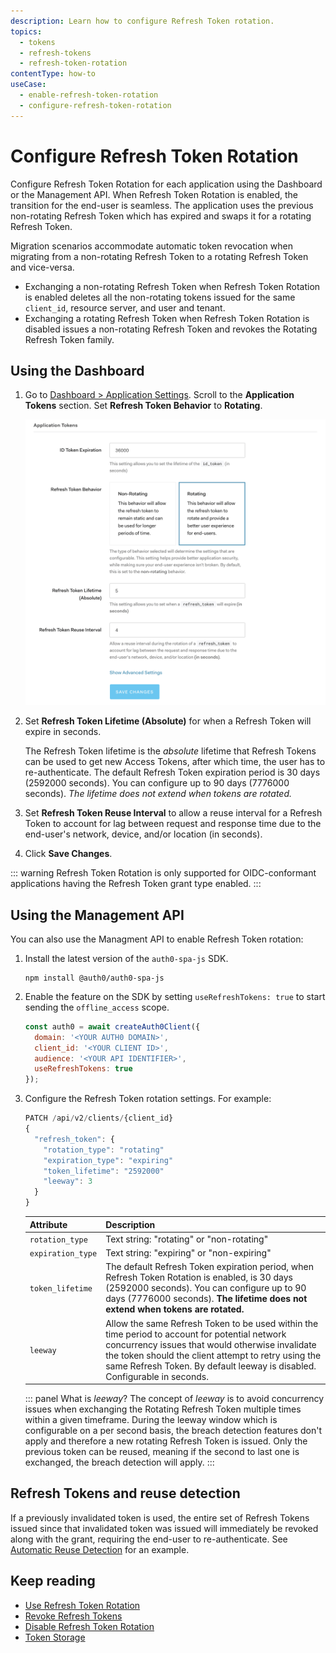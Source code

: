 ```yaml
---
description: Learn how to configure Refresh Token rotation.
topics:
  - tokens
  - refresh-tokens
  - refresh-token-rotation
contentType: how-to
useCase:
  - enable-refresh-token-rotation
  - configure-refresh-token-rotation
---
```

# Configure Refresh Token Rotation

Configure Refresh Token Rotation for each application using the Dashboard or the Management API. When Refresh Token Rotation is enabled, the transition for the end-user is seamless. The application uses the previous non-rotating Refresh Token which has expired and swaps it for a rotating Refresh Token. 

Migration scenarios accommodate automatic token revocation when migrating from a non-rotating Refresh Token to a rotating Refresh Token and vice-versa.

- Exchanging a non-rotating Refresh Token when Refresh Token Rotation is enabled deletes all the non-rotating tokens issued for the same `client_id`, resource server, and user and tenant.
- Exchanging a rotating Refresh Token when Refresh Token Rotation is disabled issues a non-rotating Refresh Token and revokes the Rotating Refresh Token family.

## Using the Dashboard

1. Go to [Dashboard > Application Settings](${manage_url}/#/applications). Scroll to the **Application Tokens** section. Set **Refresh Token Behavior** to **Rotating**. 

    ![Application Token Settings - Rotating Refresh Tokens](/media/articles/tokens/rotating-tokens.png)

2. Set **Refresh Token Lifetime (Absolute)** for when a Refresh Token will expire in seconds. 

    The Refresh Token lifetime is the *absolute* lifetime that Refresh Tokens can be used to get new Access Tokens, after which time, the user has to re-authenticate. The default Refresh Token expiration period is 30 days (2592000 seconds). You can configure up to 90 days (7776000 seconds). *The lifetime does not extend when tokens are rotated.* 

3. Set **Refresh Token Reuse Interval** to allow a reuse interval for a Refresh Token to account for lag between request and response time due to the end-user's network, device, and/or location (in seconds). 

4. Click **Save Changes**.

::: warning
Refresh Token Rotation is only supported for OIDC-conformant applications having the Refresh Token grant type enabled.
:::

## Using the Management API

You can also use the Managment API to enable Refresh Token rotation:

1. Install the latest version of the `auth0-spa-js` SDK.

    ```text
    npm install @auth0/auth0-spa-js
    ```

2. Enable the feature on the SDK by setting `useRefreshTokens: true` to start sending the `offline_access` scope.

    ```js
    const auth0 = await createAuth0Client({
      domain: '<YOUR AUTH0 DOMAIN>',
      client_id: '<YOUR CLIENT ID>',
      audience: '<YOUR API IDENTIFIER>',
      useRefreshTokens: true
    });
    ```

3. Configure the Refresh Token rotation settings. For example:  

    ```js
    PATCH /api/v2/clients/{client_id}
    {
      "refresh_token": {
        "rotation_type": "rotating"
        "expiration_type": "expiring"
        "token_lifetime": "2592000"
        "leeway": 3
      }
    }
    ```

    | Attribute | Description |
    | -- | -- |
    | `rotation_type` | Text string: "rotating" or "non-rotating" |
    | `expiration_type` | Text string: "expiring" or "non-expiring" |
    | `token_lifetime` | The default Refresh Token expiration period, when Refresh Token Rotation is enabled, is 30 days (2592000 seconds). You can configure up to 90 days (7776000 seconds). **The lifetime does not extend when tokens are rotated.** |
    | `leeway` | Allow the same Refresh Token to be used within the time period to account for potential network concurrency issues that would otherwise invalidate the token should the client attempt to retry using the same Refresh Token. By default leeway is disabled. Configurable in seconds. |

    ::: panel What is *leeway*?
    The concept of *leeway* is to avoid concurrency issues when exchanging the Rotating Refresh Token multiple times within a given timeframe. During the leeway window which is configurable on a per second basis, the breach detection features don't apply and therefore a new rotating Refresh Token is issued. Only the previous token can be reused, meaning if the second to last one is exchanged, the breach detection will apply. 
    :::

## Refresh Tokens and reuse detection

If a previously invalidated token is used, the entire set of Refresh Tokens issued since that invalidated token was issued will immediately be revoked along with the grant, requiring the end-user to re-authenticate. See [Automatic Reuse Detection](/tokens/concepts/refresh-token-rotation#automatic-reuse-detection) for an example. 

## Keep reading

* [Use Refresh Token Rotation](/tokens/guides/use-refresh-token-rotation)
* [Revoke Refresh Tokens](/tokens/guides/revoke-refresh-tokens)
* [Disable Refresh Token Rotation](/tokens/guides/disable-refresh-token-rotation)
* [Token Storage](/tokens/concepts/token-storage)
